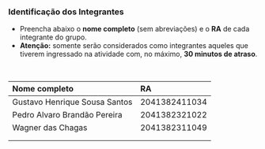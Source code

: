 
### Identificação dos Integrantes

- Preencha abaixo o **nome completo** (sem abreviações) e o **RA** de cada integrante do grupo.
- **Atenção:** somente serão considerados como integrantes aqueles que tiverem ingressado na atividade com, no máximo, **30 minutos de atraso**.

<br>

| Nome completo | RA |
|:--------------|:---|
|Gustavo Henrique Sousa Santos|2041382411034|
|Pedro Alvaro Brandão Pereira|2041382321022|
|Wagner das Chagas|2041382311049|
|                |     |
|                |     |
